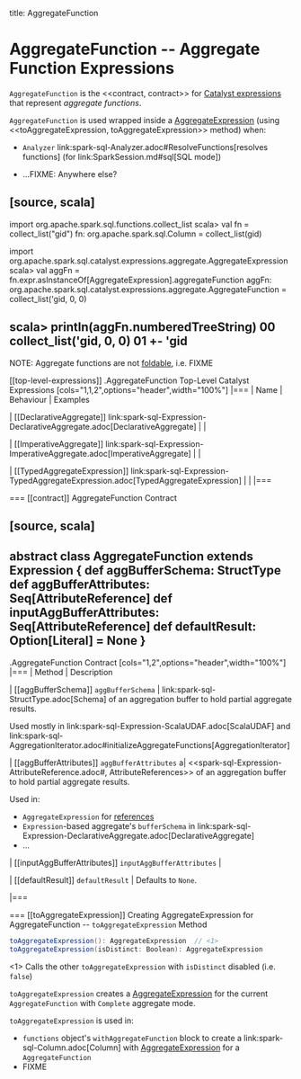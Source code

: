 title: AggregateFunction

# AggregateFunction -- Aggregate Function Expressions

`AggregateFunction` is the <<contract, contract>> for [Catalyst expressions](Expression.md) that represent *aggregate functions*.

`AggregateFunction` is used wrapped inside a [AggregateExpression](AggregateExpression.md) (using <<toAggregateExpression, toAggregateExpression>> method) when:

* `Analyzer` link:spark-sql-Analyzer.adoc#ResolveFunctions[resolves functions] (for link:SparkSession.md#sql[SQL mode])

* ...FIXME: Anywhere else?

[source, scala]
----
import org.apache.spark.sql.functions.collect_list
scala> val fn = collect_list("gid")
fn: org.apache.spark.sql.Column = collect_list(gid)

import org.apache.spark.sql.catalyst.expressions.aggregate.AggregateExpression
scala> val aggFn = fn.expr.asInstanceOf[AggregateExpression].aggregateFunction
aggFn: org.apache.spark.sql.catalyst.expressions.aggregate.AggregateFunction = collect_list('gid, 0, 0)

scala> println(aggFn.numberedTreeString)
00 collect_list('gid, 0, 0)
01 +- 'gid
----

NOTE: Aggregate functions are not [foldable](Expression.md#foldable), i.e. FIXME

[[top-level-expressions]]
.AggregateFunction Top-Level Catalyst Expressions
[cols="1,1,2",options="header",width="100%"]
|===
| Name
| Behaviour
| Examples

| [[DeclarativeAggregate]] link:spark-sql-Expression-DeclarativeAggregate.adoc[DeclarativeAggregate]
|
|

| [[ImperativeAggregate]] link:spark-sql-Expression-ImperativeAggregate.adoc[ImperativeAggregate]
|
|

| [[TypedAggregateExpression]] link:spark-sql-Expression-TypedAggregateExpression.adoc[TypedAggregateExpression]
|
|
|===

=== [[contract]] AggregateFunction Contract

[source, scala]
----
abstract class AggregateFunction extends Expression {
  def aggBufferSchema: StructType
  def aggBufferAttributes: Seq[AttributeReference]
  def inputAggBufferAttributes: Seq[AttributeReference]
  def defaultResult: Option[Literal] = None
}
----

.AggregateFunction Contract
[cols="1,2",options="header",width="100%"]
|===
| Method
| Description

| [[aggBufferSchema]] `aggBufferSchema`
| link:spark-sql-StructType.adoc[Schema] of an aggregation buffer to hold partial aggregate results.

Used mostly in link:spark-sql-Expression-ScalaUDAF.adoc[ScalaUDAF] and link:spark-sql-AggregationIterator.adoc#initializeAggregateFunctions[AggregationIterator]

| [[aggBufferAttributes]] `aggBufferAttributes`
a| <<spark-sql-Expression-AttributeReference.adoc#, AttributeReferences>> of an aggregation buffer to hold partial aggregate results.

Used in:

* `AggregateExpression` for [references](AggregateExpression.md#references)
* ``Expression``-based aggregate's `bufferSchema` in link:spark-sql-Expression-DeclarativeAggregate.adoc[DeclarativeAggregate]
* ...

| [[inputAggBufferAttributes]] `inputAggBufferAttributes`
|

| [[defaultResult]] `defaultResult`
| Defaults to `None`.

|===

=== [[toAggregateExpression]] Creating AggregateExpression for AggregateFunction -- `toAggregateExpression` Method

```scala
toAggregateExpression(): AggregateExpression  // <1>
toAggregateExpression(isDistinct: Boolean): AggregateExpression
```
<1> Calls the other `toAggregateExpression` with `isDistinct` disabled (i.e. `false`)

`toAggregateExpression` creates a [AggregateExpression](AggregateExpression.md) for the current `AggregateFunction` with `Complete` aggregate mode.

`toAggregateExpression` is used in:

* `functions` object's `withAggregateFunction` block to create a link:spark-sql-Column.adoc[Column] with [AggregateExpression](AggregateExpression.md) for a `AggregateFunction`
* FIXME
